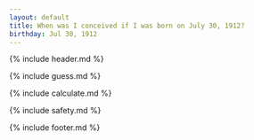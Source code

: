 ```yaml
---
layout: default
title: When was I conceived if I was born on July 30, 1912?
birthday: Jul 30, 1912
---
```


{% include header.md %}

{% include guess.md %}

{% include calculate.md %}

{% include safety.md %}

{% include footer.md %}



